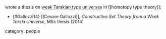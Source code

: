 
wrote a thesis on [weak Tarskian type universes](http://ncatlab.org/nlab/show/type+of+types#TarskiStyle) in [[homotopy type theory]]:

* {#Gallozzi14} [[Cesare Gallozzi]], _Constructive Set Theory from a Weak Tarski Universe_, MSc thesis (2014) 

category: people
